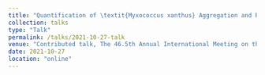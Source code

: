 ```yaml
---
title: "Quantification of \textit{Myxococcus xanthus} Aggregation and Rippling Behaviors: Deep-Learning Transformation of Phase-Contrast into Fluorescence Microscopy Images"
collection: talks
type: "Talk"
permalink: /talks/2021-10-27-talk
venue: "Contributed talk, The 46.5th Annual International Meeting on the Biology of the Myxobacteria"
date: 2021-10-27
location: "online"
---
```



